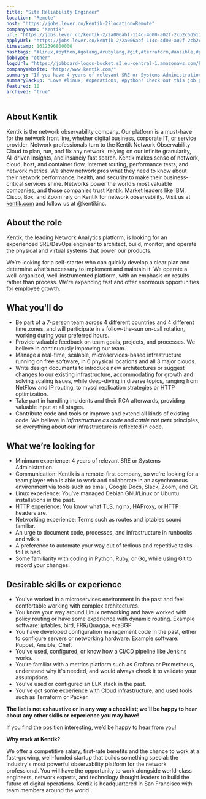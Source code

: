```yaml
---
title: "Site Reliability Engineer"
location: "Remote"
host: "https://jobs.lever.co/kentik-2?location=Remote"
companyName: "Kentik"
url: "https://jobs.lever.co/kentik-2/2a006abf-114c-4d00-a02f-2cb2c5d5114e"
applyUrl: "https://jobs.lever.co/kentik-2/2a006abf-114c-4d00-a02f-2cb2c5d5114e/apply"
timestamp: 1612396800000
hashtags: "#linux,#python,#golang,#rubylang,#git,#terraform,#ansible,#puppet,#operations,#chef"
jobType: "other"
logoUrl: "https://jobboard-logos-bucket.s3.eu-central-1.amazonaws.com/kentik"
companyWebsite: "http://www.kentik.com/"
summary: "If you have 4 years of relevant SRE or Systems Administration, Kentik is looking for someone with your skillset."
summaryBackup: "Love #linux, #operations, #python? Check out this job post!"
featured: 10
archived: "true"
---
```


## About Kentik

Kentik is the network observability company. Our platform is a must-have for the network front line, whether digital business, corporate IT, or service provider. Network professionals turn to the Kentik Network Observability Cloud to plan, run, and fix any network, relying on our infinite granularity, AI-driven insights, and insanely fast search. Kentik makes sense of network, cloud, host, and container flow, Internet routing, performance tests, and network metrics. We show network pros what they need to know about their network performance, health, and security to make their business-critical services shine. Networks power the world’s most valuable companies, and those companies trust Kentik. Market leaders like IBM, Cisco, Box, and Zoom rely on Kentik for network observability. Visit us at [kentik.com](http://kentik.com/) and follow us at @kentikinc.

## About the role

Kentik, the leading Network Analytics platform, is looking for an experienced SRE/DevOps engineer to architect, build, monitor, and operate the physical and virtual systems that power our products.

We’re looking for a self-starter who can quickly develop a clear plan and determine what’s necessary to implement and maintain it. We operate a well-organized, well-instrumented platform, with an emphasis on results rather than process. We’re expanding fast and offer enormous opportunities for employee growth.

## What you'll do

*   Be part of a 7-person team across 4 different countries and 4 different time zones, and will participate in a follow-the-sun on-call rotation, working during your preferred hours.
*   Provide valuable feedback on team goals, projects, and processes. We believe in continuously improving our team.
*   Manage a real-time, scalable, microservices-based infrastructure running on free software, in 6 physical locations and all 3 major clouds.
*   Write design documents to introduce new architectures or suggest changes to our existing infrastructure, accommodating for growth and solving scaling issues, while deep-diving in diverse topics, ranging from NetFlow and IP routing, to mysql replication strategies or HTTP optimization.
*   Take part in handling incidents and their RCA afterwards, providing valuable input at all stages.
*   Contribute code and tools or improve and extend all kinds of existing code. We believe in _infrastructure as code_ and _cattle not pets_ principles, so everything about our infrastructure is reflected in code.

## What we’re looking for

*   Minimum experience: 4 years of relevant SRE or Systems Administration.
*   Communication: Kentik is a remote-first company, so we're looking for a team player who is able to work and collaborate in an asynchronous environment via tools such as email, Google Docs, Slack, Zoom, and Git.
*   Linux experience: You’ve managed Debian GNU/Linux or Ubuntu installations in the past.
*   HTTP experience: You know what TLS, nginx, HAProxy, or HTTP headers are.
*   Networking experience: Terms such as routes and iptables sound familiar.
*   An urge to document code, processes, and infrastructure in runbooks and wikis.
*   A preference to automate your way out of tedious and repetitive tasks — toil is bad.
*   Some familiarity with coding in Python, Ruby, or Go, while using Git to record your changes.

## Desirable skills or experience

*   You've worked in a microservices environment in the past and feel comfortable working with complex architectures.
*   You know your way around Linux networking and have worked with policy routing or have some experience with dynamic routing. Example software: iptables, bird, FRR/Quagga, exaBGP.
*   You have developed configuration management code in the past, either to configure servers or networking hardware. Example software: Puppet, Ansible, Chef.
*   You’ve used, configured, or know how a CI/CD pipeline like Jenkins works.
*   You’re familiar with a metrics platform such as Grafana or Prometheus, understand why it's needed, and would always check it to validate your assumptions.
*   You’ve used or configured an ELK stack in the past.
*   You’ve got some experience with Cloud infrastructure, and used tools such as Terraform or Packer.

**The list is not exhaustive or in any way a checklist; we'll be happy to hear about any other skills or experience you may have!**

If you find the position interesting, we’d be happy to hear from you!

**Why work at Kentik?**

We offer a competitive salary, first-rate benefits and the chance to work at a fast-growing, well-funded startup that builds something special: the industry's most powerful observability platform for the network professional. You will have the opportunity to work alongside world-class engineers, network experts, and technology thought leaders to build the future of digital operations. Kentik is headquartered in San Francisco with team members around the world.
